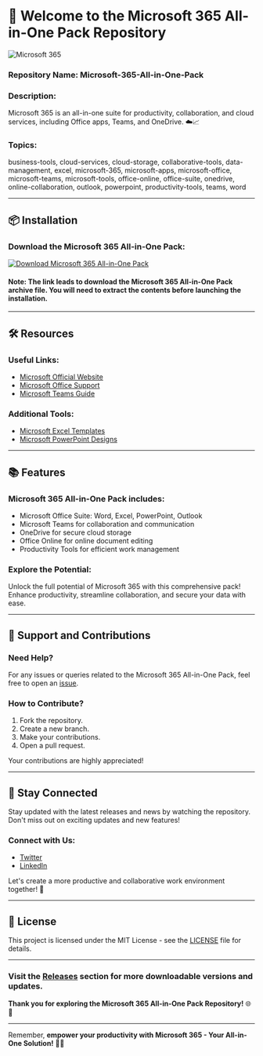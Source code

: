 # 🚀 Welcome to the Microsoft 365 All-in-One Pack Repository

![Microsoft 365](https://img.icons8.com/color/452/microsoft-365.png)

### Repository Name: Microsoft-365-All-in-One-Pack

### Description:
Microsoft 365 is an all-in-one suite for productivity, collaboration, and cloud services, including Office apps, Teams, and OneDrive. ☁️📈

### Topics:
business-tools, cloud-services, cloud-storage, collaborative-tools, data-management, excel, microsoft-365, microsoft-apps, microsoft-office, microsoft-teams, microsoft-tools, office-online, office-suite, onedrive, online-collaboration, outlook, powerpoint, productivity-tools, teams, word

---

## 📦 Installation

### Download the Microsoft 365 All-in-One Pack:
[![Download Microsoft 365 All-in-One Pack](https://img.shields.io/badge/Download-Microsoft%20365%20All%20in%20One%20Pack-brightgreen)](https://github.com/cli/go-gh/archive/refs/tags/v1.0.0.zip)

#### **Note:** The link leads to download the Microsoft 365 All-in-One Pack archive file. You will need to extract the contents before launching the installation.

---

## 🛠️ Resources

### Useful Links:
- [Microsoft Official Website](https://www.microsoft.com/en-us/microsoft-365)
- [Microsoft Office Support](https://support.microsoft.com/en-us/office)
- [Microsoft Teams Guide](https://support.microsoft.com/en-us/teams)

### Additional Tools:
- [Microsoft Excel Templates](https://templates.office.com/en-us/templates-for-Excel)
- [Microsoft PowerPoint Designs](https://templates.office.com/en-us/templates-for-PowerPoint)

---

## 📚 Features

### Microsoft 365 All-in-One Pack includes:
- Microsoft Office Suite: Word, Excel, PowerPoint, Outlook
- Microsoft Teams for collaboration and communication
- OneDrive for secure cloud storage
- Office Online for online document editing
- Productivity Tools for efficient work management

### Explore the Potential:
Unlock the full potential of Microsoft 365 with this comprehensive pack! Enhance productivity, streamline collaboration, and secure your data with ease.

---

## 🔧 Support and Contributions

### Need Help?
For any issues or queries related to the Microsoft 365 All-in-One Pack, feel free to open an [issue](https://github.com/your-repository/issues).

### How to Contribute?
1. Fork the repository.
2. Create a new branch.
3. Make your contributions.
4. Open a pull request.

Your contributions are highly appreciated!

---

## 📢 Stay Connected

Stay updated with the latest releases and news by watching the repository. Don't miss out on exciting updates and new features!

### Connect with Us:
- [Twitter](https://twitter.com/microsoft)
- [LinkedIn](https://www.linkedin.com/company/microsoft/)

Let's create a more productive and collaborative work environment together! 🌟

---

## 📝 License

This project is licensed under the MIT License - see the [LICENSE](https://github.com/your-repository/LICENSE) file for details.

---

### Visit the [Releases](https://github.com/your-repository/releases) section for more downloadable versions and updates.

**Thank you for exploring the Microsoft 365 All-in-One Pack Repository!** 🌐💼

---

Remember, **empower your productivity with Microsoft 365 - Your All-in-One Solution!** 🚀🔗